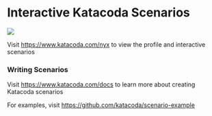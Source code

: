 # Interactive Katacoda Scenarios

[![](http://shields.katacoda.com/katacoda/nyx/count.svg)](https://www.katacoda.com/nyx "Get your profile on Katacoda.com")

Visit https://www.katacoda.com/nyx to view the profile and interactive scenarios

### Writing Scenarios
Visit https://www.katacoda.com/docs to learn more about creating Katacoda scenarios

For examples, visit https://github.com/katacoda/scenario-example
